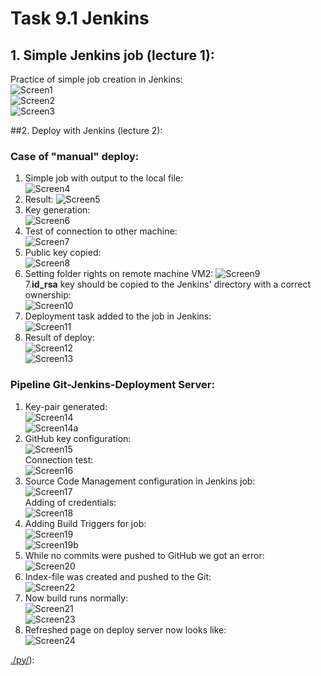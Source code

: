# Task 9.1 Jenkins  

## 1. Simple Jenkins job (lecture 1):  
Practice of simple job creation in Jenkins:  
![Screen1](./task_images/Screenshot_1.png)  
![Screen2](./task_images/Screenshot_2.png)  
![Screen3](./task_images/Screenshot_3.png)  

##2. Deploy with Jenkins (lecture 2):   
### Case of "manual" deploy:  
1. Simple job with output to the local file:  
![Screen4](./task_images/Screenshot_4.png)  
2. Result:
![Screen5](./task_images/Screenshot_5.png)  
3. Key generation:  
![Screen6](./task_images/Screenshot_6.png)  
4. Test of connection to other machine:  
![Screen7](./task_images/Screenshot_7.png)  
5. Public key copied:  
![Screen8](./task_images/Screenshot_8.png)  
6. Setting folder rights on remote machine VM2:
![Screen9](./task_images/Screenshot_9.png)  
7.**id_rsa** key should be copied to the Jenkins' directory with a correct ownership:  
![Screen10](./task_images/Screenshot_10.png)  
8. Deployment task added to the job in Jenkins:  
![Screen11](./task_images/Screenshot_11.png)  
9. Result of deploy:  
![Screen12](./task_images/Screenshot_12.png)  
![Screen13](./task_images/Screenshot_13.png)  

### Pipeline Git-Jenkins-Deployment Server:  
1. Key-pair generated:  
![Screen14](./task_images/Screenshot_14.png)  
![Screen14a](./task_images/Screenshot_14a.png)  
2. GitHub key configuration:  
![Screen15](./task_images/Screenshot_15.png)  
Connection test:  
![Screen16](./task_images/Screenshot_16.png)  
3. Source Code Management configuration in Jenkins job:  
![Screen17](./task_images/Screenshot_17.png)  
Adding of credentials:  
![Screen18](./task_images/Screenshot_18.png)  
4. Adding Build Triggers for job:  
![Screen19](./task_images/Screenshot_19.png)  
![Screen19b](./task_images/Screenshot_19b.png)  
5. While no commits were pushed to GitHub we got an error:  
![Screen20](./task_images/Screenshot_20.png)  
6. Index-file was created and pushed to the Git:  
![Screen22](./task_images/Screenshot_22.png)  
7. Now build runs normally:  
![Screen21](./task_images/Screenshot_21.png)  
![Screen23](./task_images/Screenshot_23.png)  
8. Refreshed page on deploy server now looks like:  
![Screen24](./task_images/Screenshot_24.png)  






[./py/](./py/)):  
